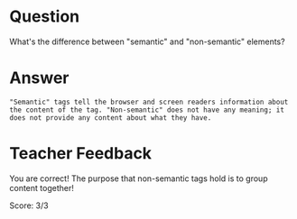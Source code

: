 # Question
What's the difference between "semantic" and "non-semantic" elements?

# Answer
    "Semantic" tags tell the browser and screen readers information about the content of the tag. "Non-semantic" does not have any meaning; it does not provide any content about what they have.

# Teacher Feedback

You are correct! The purpose that non-semantic tags hold is to group content together!

Score: 3/3